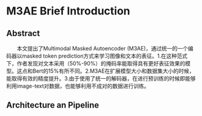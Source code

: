 # M3AE Brief Introduction
## Abstract
&emsp;&emsp;本文提出了Multimodal Masked Autoencoder (M3AE)，通过统一的一个编码器以masked token prediction方式来学习图像和文本的表征。1.在这种范式下，作者发现对文本采用（50%-90%）的掩码率能取得具有更好表征效果的模型。这点和Bert的15%有所不同。2.M3AE在扩展模型大小和数据集大小的时候，能取得有效的精度提升。3.由于使用了统一的解码器，在进行预训练的时候即能够利用image-text对数据，也能够利用不成对的数据进行训练。
## Architecture an Pipeline
&emsp;&emsp;